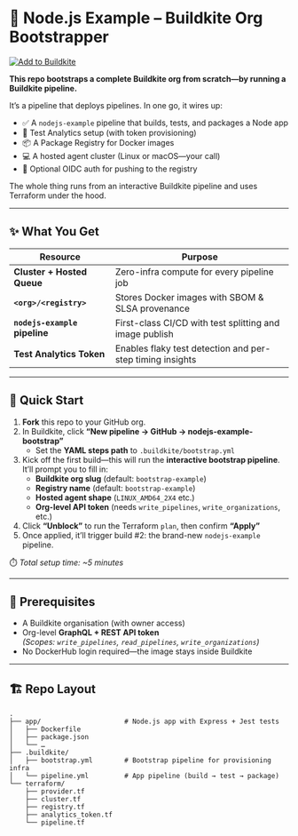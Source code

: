 # 🧰 Node.js Example – Buildkite Org Bootstrapper

[![Add to Buildkite](https://buildkite.com/button.svg)](https://buildkite.com/new?import_repo=https://github.com/mekenthompson/nodejs-example-bootstrap)

**This repo bootstraps a complete Buildkite org from scratch—by running a Buildkite pipeline.**

It’s a pipeline that deploys pipelines. In one go, it wires up:

- ✅ A `nodejs-example` pipeline that builds, tests, and packages a Node app
- 🧪 Test Analytics setup (with token provisioning)
- 📦 A Package Registry for Docker images
- 💻 A hosted agent cluster (Linux or macOS—your call)
- 🔐 Optional OIDC auth for pushing to the registry

The whole thing runs from an interactive Buildkite pipeline and uses Terraform under the hood.

---

## ✨ What You Get

| Resource                    | Purpose                                                   |
|-----------------------------|-----------------------------------------------------------|
| **Cluster + Hosted Queue**  | Zero-infra compute for every pipeline job                 |
| **`<org>/<registry>`**      | Stores Docker images with SBOM & SLSA provenance          |
| **`nodejs-example` pipeline** | First-class CI/CD with test splitting and image publish  |
| **Test Analytics Token**    | Enables flaky test detection and per-step timing insights |

---

## 🚀 Quick Start

1. **Fork** this repo to your GitHub org.
2. In Buildkite, click **“New pipeline → GitHub → nodejs-example-bootstrap”**
   - Set the **YAML steps path** to `.buildkite/bootstrap.yml`
3. Kick off the first build—this will run the **interactive bootstrap pipeline**.
   It’ll prompt you to fill in:
   - **Buildkite org slug** (default: `bootstrap-example`)
   - **Registry name** (default: `bootstrap-example`)
   - **Hosted agent shape** (`LINUX_AMD64_2X4` etc.)
   - **Org-level API token** (needs `write_pipelines`, `write_organizations`, etc.)
4. Click **“Unblock”** to run the Terraform `plan`, then confirm **“Apply”**
5. Once applied, it’ll trigger build #2: the brand-new `nodejs-example` pipeline.

⏱️ _Total setup time: ~5 minutes_

---

## 🔧 Prerequisites

- A Buildkite organisation (with owner access)
- Org-level **GraphQL + REST API token**  
  _(Scopes: `write_pipelines`, `read_pipelines`, `write_organizations`)_
- No DockerHub login required—the image stays inside Buildkite

---

## 🏗️ Repo Layout

```text
.
├── app/                     # Node.js app with Express + Jest tests
│   ├── Dockerfile
│   ├── package.json
│   └── …
├── .buildkite/
│   ├── bootstrap.yml        # Bootstrap pipeline for provisioning infra
│   └── pipeline.yml         # App pipeline (build → test → package)
└── terraform/
    ├── provider.tf
    ├── cluster.tf
    ├── registry.tf
    ├── analytics_token.tf
    └── pipeline.tf